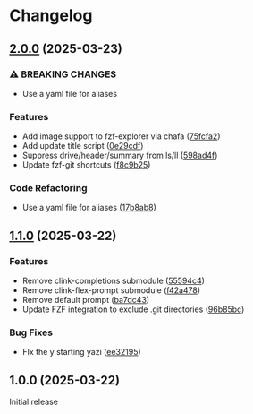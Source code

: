 # Changelog

## [2.0.0](https://github.com/narnaud/clink-terminal/compare/v1.1.0...v2.0.0) (2025-03-23)


### ⚠ BREAKING CHANGES

* Use a yaml file for aliases

### Features

* Add image support to fzf-explorer via chafa ([75fcfa2](https://github.com/narnaud/clink-terminal/commit/75fcfa21586ca289a9706bca4e077f286ef77025))
* Add update title script ([0e29cdf](https://github.com/narnaud/clink-terminal/commit/0e29cdf196bc3053998d1e9dda6d37fa469bcc25))
* Suppress drive/header/summary from ls/ll ([598ad4f](https://github.com/narnaud/clink-terminal/commit/598ad4f309890985611bc0e0a3172478f17f5c64))
* Update fzf-git shortcuts ([f8c9b25](https://github.com/narnaud/clink-terminal/commit/f8c9b25df8eeefad1a62798cef29067b36bbb775))


### Code Refactoring

* Use a yaml file for aliases ([17b8ab8](https://github.com/narnaud/clink-terminal/commit/17b8ab8911361d6e8b032ec858a7c46850bc6d57))

## [1.1.0](https://github.com/narnaud/clink-terminal/compare/v1.0.0...v1.1.0) (2025-03-22)


### Features

* Remove clink-completions submodule ([55594c4](https://github.com/narnaud/clink-terminal/commit/55594c4cc221344e5bf9ac54e8ace7adb0976474))
* Remove clink-flex-prompt submodule ([f42a478](https://github.com/narnaud/clink-terminal/commit/f42a478c95634ada5c101f84164c6fb50112de54))
* Remove default prompt ([ba7dc43](https://github.com/narnaud/clink-terminal/commit/ba7dc4370c31a70614439cac3b5547b0aa645c50))
* Update FZF integration to exclude .git directories ([96b85bc](https://github.com/narnaud/clink-terminal/commit/96b85bcec31f0fae3e214901561e439b528e07a9))


### Bug Fixes

* FIx the y starting yazi ([ee32195](https://github.com/narnaud/clink-terminal/commit/ee321958ebf64ec2c12993b5684d014d47e819e8))

## 1.0.0 (2025-03-22)

Initial release
